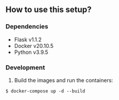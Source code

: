 ## How to use this setup?
### Dependencies
- Flask v1.1.2
- Docker v20.10.5
- Python v3.9.5
### Development
1. Build the images and run the containers:
```
$ docker-compose up -d --build
```
